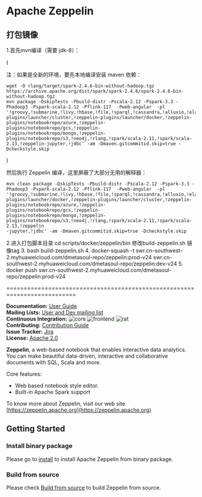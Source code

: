 # Apache Zeppelin

## 打包镜像
1.首先mvn编译（需要 jdk-8）：

(

注：如果是全新的环境，要先本地编译安装 maven 依赖：
```shell
wget -O rlang/target/spark-2.4.6-bin-without-hadoop.tgz https://archive.apache.org/dist/spark/spark-2.4.6/spark-2.4.6-bin-without-hadoop.tgz
mvn package -DskipTests -Pbuild-distr -Pscala-2.12 -Pspark-3.3 -Phadoop3 -Pspark-scala-2.12 -Pflink-117  -Pweb-angular  -pl '!groovy,!submarine,!livy,!hbase,!file,!sparql,!cassandra,!alluxio,!elasticsearch,!influxdb,!kotlin,!bigquery,!mongodb,!zeppelin-plugins/launcher/cluster,!zeppelin-plugins/launcher/docker,!zeppelin-plugins/notebookrepo/azure,!zeppelin-plugins/notebookrepo/gcs,!zeppelin-plugins/notebookrepo/mongo,!zeppelin-plugins/notebookrepo/s3,!neo4j,!rlang,!spark/scala-2.11,!spark/scala-2.13,!zeppelin-jupyter,!jdbc' -am -Dmaven.gitcommitid.skip=true -Dcheckstyle.skip
```

)

然后执行 Zeppelin 编译，这里屏蔽了大部分无用的解释器：

```shell
mvn clean package -DskipTests -Pbuild-distr -Pscala-2.12 -Pspark-3.3 -Phadoop3 -Pspark-scala-2.12 -Pflink-117  -Pweb-angular  -pl '!groovy,!submarine,!livy,!hbase,!file,!sparql,!cassandra,!alluxio,!elasticsearch,!influxdb,!kotlin,!bigquery,!mongodb,!zeppelin-plugins/launcher/docker,!zeppelin-plugins/launcher/cluster,!zeppelin-plugins/notebookrepo/azure,!zeppelin-plugins/notebookrepo/gcs,!zeppelin-plugins/notebookrepo/mongo,!zeppelin-plugins/notebookrepo/s3,!neo4j,!rlang,!spark/scala-2.11,!spark/scala-2.13,!zeppelin
-jupyter,!jdbc' -am -Dmaven.gitcommitid.skip=true -Dcheckstyle.skip
```
2.进入打包脚本目录
cd scripts/docker/zeppelin/bin
修改build-zeppelin.sh 镜像tag
3. bash build-zeppelin.sh
4. docker-squash -t swr.cn-southwest-2.myhuaweicloud.com/dmetasoul-repo/zeppelin:prod-v24  swr.cn-southwest-2.myhuaweicloud.com/dmetasoul-repo/zeppelin:dev-v24
5. docker push swr.cn-southwest-2.myhuaweicloud.com/dmetasoul-repo/zeppelin:prod-v24

==========================================================================

**Documentation:** [User Guide](https://zeppelin.apache.org/docs/latest/index.html)<br/>
**Mailing Lists:** [User and Dev mailing list](https://zeppelin.apache.org/community.html)<br/>
**Continuous Integration:** ![core](https://github.com/apache/zeppelin/workflows/core/badge.svg) ![frontend](https://github.com/apache/zeppelin/workflows/frontend/badge.svg) ![rat](https://github.com/apache/zeppelin/workflows/rat/badge.svg) <br/>
**Contributing:** [Contribution Guide](https://zeppelin.apache.org/contribution/contributions.html)<br/>
**Issue Tracker:** [Jira](https://issues.apache.org/jira/browse/ZEPPELIN)<br/>
**License:** [Apache 2.0](https://github.com/apache/zeppelin/blob/master/LICENSE)


**Zeppelin**, a web-based notebook that enables interactive data analytics. You can make beautiful data-driven, interactive and collaborative documents with SQL, Scala and more.

Core features:
   * Web based notebook style editor.
   * Built-in Apache Spark support


To know more about Zeppelin, visit our web site [https://zeppelin.apache.org](https://zeppelin.apache.org)


## Getting Started

### Install binary package
Please go to [install](https://zeppelin.apache.org/docs/latest/quickstart/install.html) to install Apache Zeppelin from binary package.

### Build from source
Please check [Build from source](https://zeppelin.apache.org/docs/latest/setup/basics/how_to_build.html) to build Zeppelin from source.
